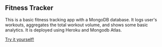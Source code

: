 ## Fitness Tracker

This is a basic fitness tracking app with a MongoDB database. It logs user's workouts, aggregates the total workout volume, and shows some basic analytics. It is deployed using Heroku and Mongodb Atlas.

[Try it yourself!](https://pacific-beach-94290.herokuapp.com/)